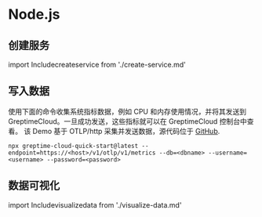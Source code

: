 # Node.js

## 创建服务
import Includecreateservice from './create-service.md' 

<Includecreateservice/>

## 写入数据

使用下面的命令收集系统指标数据，例如 CPU 和内存使用情况，并将其发送到 GreptimeCloud。一旦成功发送，这些指标就可以在 GreptimeCloud 控制台中查看。
该 Demo 基于 OTLP/http 采集并发送数据，源代码位于 [GitHub](https://github.com/GreptimeCloudStarters/quick-start-node-js).

```shell
npx greptime-cloud-quick-start@latest --endpoint=https://<host>/v1/otlp/v1/metrics --db=<dbname> --username=<username> --password=<password>
```

## 数据可视化
import Includevisualizedata from './visualize-data.md' 

<Includevisualizedata/>
